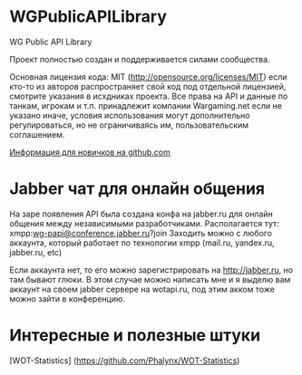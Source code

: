 WGPublicAPILibrary
==================

WG Public API Library

Проект полностью создан и поддерживается силами сообщества. 

Основная лицензия кода: MIT (http://opensource.org/licenses/MIT) если кто-то из авторов распространяет свой код под отдельной лицензией, смотрите указания в исхдниках проекта. Все права на API и данные по танкам, игрокам и т.п. принадлежит компании Wargaming.net если не указано иначе, условия использования могут дополнительно регулироваться, но не ограничиваясь им, пользовательским соглашением.

[Информация для новичков на github.com](https://github.com/OpenWGPAPI/WGPublicAPILibrary/wiki/%D0%9A%D0%B0%D0%BA-%D0%B4%D0%BE%D0%B1%D0%B0%D0%B2%D0%BB%D1%8F%D1%82%D1%8C-%D0%B2-%D0%BF%D1%80%D0%BE%D0%B5%D0%BA%D1%82-WGPublicAPILibrary-%D1%81%D0%B2%D0%BE%D0%B9-%D0%BA%D0%BE%D0%B4.-%D0%94%D0%BB%D1%8F-%D0%BD%D0%BE%D0%B2%D0%B8%D1%87%D0%BA%D0%BE%D0%B2-%D0%BD%D0%B0-github.)

Jabber чат для онлайн общения
=====================

На заре появления API была создана конфа на jabber.ru для онлайн общения между независимыми разработчиками.
Располагается тут: xmpp:wg-papi@conference.jabber.ru?join
Заходить можно c любого аккаунта, который работает по технологии xmpp (mail.ru, yandex.ru, jabber.ru, etc)

Если аккаунта нет, то его можно зарегистрировать на http://jabber.ru, но там бывают глюки. В этом случае можно написать мне и я выделю вам аккаунт на своем jabber сервере на wotapi.ru, под этим акком тоже можно зайти в конференцию.


Интересные и полезные штуки
=====================

[WOT-Statistics] (https://github.com/Phalynx/WOT-Statistics)
